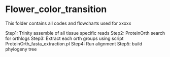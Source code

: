 # Flower_color_transition
This folder contains all codes and flowcharts used for xxxxx


Step1: Trinity assemble of all tissue specific reads
Step2: ProteinOrth search for orthlogs
Step3: Extract each orth groups using script ProteinOrth_fasta_extraction.pl
Step4: Run alignment
Step5: build phylogeny tree
